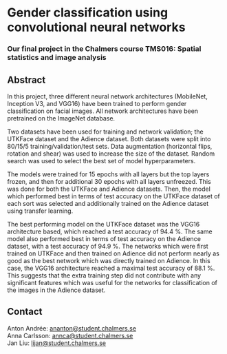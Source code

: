 # Gender classification using convolutional neural networks
### Our final project in the Chalmers course TMS016: Spatial statistics and image analysis

## Abstract
In this project, three different neural network architectures (MobileNet, Inception V3, and VGG16) have been trained to perform gender classification on facial images. All network architectures have been pretrained on the ImageNet database.

Two datasets have been used for training and network validation; the UTKFace dataset and the Adience dataset. Both datasets were split into 80/15/5 training/validation/test sets. Data augmentation (horizontal flips, rotation and shear) was used to increase the size of the dataset. Random search was used to select the best set of model hyperparameters.

The models were trained for 15 epochs with all layers but the top layers frozen, and then for additional 30 epochs with all layers unfreezed. This was done for both the UTKFace and Adience datasets. Then, the model which performed best in terms of test accuracy on the UTKFace dataset of each sort was selected and additionally trained on the Adience dataset using transfer learning.

The best performing model on the UTKFace dataset was the VGG16 architecture based, which reached a test accuracy of 94.4 \%. The same model also performed best in terms of test accuracy on the Adience dataset, with a test accuracy of 94.9 \%. The networks which were first trained on UTKFace and then trained on Adience did not perform nearly as good as the best network which was directly trained on Adience. In this case, the VGG16 architecture reached a maximal test accuracy of 88.1 \%. This suggests that the extra training step did not contribute with any significant features which was useful for the networks for classification of the images in the Adience dataset.

## Contact
Anton Andrée: <ananton@student.chalmers.se>  
Anna Carlsson: <annca@student.chalmers.se>  
Jan Liu: <lijan@student.chalmers.se>
